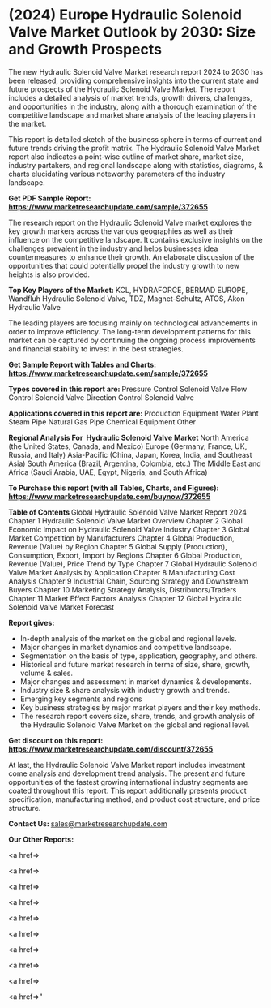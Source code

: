 # (2024) Europe Hydraulic Solenoid Valve Market Outlook by 2030: Size and Growth Prospects

The new Hydraulic Solenoid Valve Market research report 2024 to 2030 has been released, providing comprehensive insights into the current state and future prospects of the Hydraulic Solenoid Valve Market. The report includes a detailed analysis of market trends, growth drivers, challenges, and opportunities in the industry, along with a thorough examination of the competitive landscape and market share analysis of the leading players in the market.

This report is detailed sketch of the business sphere in terms of current and future trends driving the profit matrix. The Hydraulic Solenoid Valve Market report also indicates a point-wise outline of market share, market size, industry partakers, and regional landscape along with statistics, diagrams, &amp; charts elucidating various noteworthy parameters of the industry landscape.

<strong><b>Get PDF Sample Report: <a href=https://www.marketresearchupdate.com/sample/372655>https://www.marketresearchupdate.com/sample/372655</a></b></strong>

The research report on the Hydraulic Solenoid Valve market explores the key growth markers across the various geographies as well as their influence on the competitive landscape. It contains exclusive insights on the challenges prevalent in the industry and helps businesses idea countermeasures to enhance their growth. An elaborate discussion of the opportunities that could potentially propel the industry growth to new heights is also provided.

<strong><b>Top Key Players of the Market:
</b></strong>KCL, HYDRAFORCE, BERMAD EUROPE, Wandfluh Hydraulic Solenoid Valve, TDZ, Magnet-Schultz, ATOS, Akon Hydraulic Valve<strong><b>
</b></strong>

The leading players are focusing mainly on technological advancements in order to improve efficiency. The long-term development patterns for this market can be captured by continuing the ongoing process improvements and financial stability to invest in the best strategies.

<strong><b>Get Sample Report with Tables and Charts: <a href=https://www.marketresearchupdate.com/sample/372655>https://www.marketresearchupdate.com/sample/372655</a></b></strong>

<strong><b>Types covered in this report are:
</b></strong>Pressure Control Solenoid Valve
Flow Control Solenoid Valve
Direction Control Solenoid Valve<strong><b>
</b></strong>

<strong><b>Applications covered in this report are:
</b></strong>Production Equipment
Water Plant
Steam Pipe
Natural Gas Pipe
Chemical Equipment
Other<strong><b>
</b></strong>

<strong><b>Regional Analysis For  Hydraulic Solenoid Valve Market</b></strong><strong><b>
</b></strong>North America (the United States, Canada, and Mexico)
Europe (Germany, France, UK, Russia, and Italy)
Asia-Pacific (China, Japan, Korea, India, and Southeast Asia)
South America (Brazil, Argentina, Colombia, etc.)
The Middle East and Africa (Saudi Arabia, UAE, Egypt, Nigeria, and South Africa)

<strong><b>To Purchase this report (with all Tables, Charts, and Figures): <a href=https://www.marketresearchupdate.com/buynow/372655>https://www.marketresearchupdate.com/buynow/372655</a></b></strong>

<strong><b>Table of Contents</b></strong><strong><b>
</b></strong>Global Hydraulic Solenoid Valve Market Report 2024
Chapter 1 Hydraulic Solenoid Valve Market Overview
Chapter 2 Global Economic Impact on Hydraulic Solenoid Valve Industry
Chapter 3 Global Market Competition by Manufacturers
Chapter 4 Global Production, Revenue (Value) by Region
Chapter 5 Global Supply (Production), Consumption, Export, Import by Regions
Chapter 6 Global Production, Revenue (Value), Price Trend by Type
Chapter 7 Global Hydraulic Solenoid Valve Market Analysis by Application
Chapter 8 Manufacturing Cost Analysis
Chapter 9 Industrial Chain, Sourcing Strategy and Downstream Buyers
Chapter 10 Marketing Strategy Analysis, Distributors/Traders
Chapter 11 Market Effect Factors Analysis
Chapter 12 Global Hydraulic Solenoid Valve Market Forecast

<strong><b>Report gives:</b></strong>

- In-depth analysis of the market on the global and regional levels.
- Major changes in market dynamics and competitive landscape.
- Segmentation on the basis of type, application, geography, and others.
- Historical and future market research in terms of size, share, growth, volume &amp; sales.
- Major changes and assessment in market dynamics &amp; developments.
- Industry size &amp; share analysis with industry growth and trends.
- Emerging key segments and regions
- Key business strategies by major market players and their key methods.
- The research report covers size, share, trends, and growth analysis of the Hydraulic Solenoid Valve Market on the global and regional level.

<strong><b>Get discount on this report: <a href=https://www.marketresearchupdate.com/discount/372655>https://www.marketresearchupdate.com/discount/372655</a></b></strong>

At last, the Hydraulic Solenoid Valve Market report includes investment come analysis and development trend analysis. The present and future opportunities of the fastest growing international industry segments are coated throughout this report. This report additionally presents product specification, manufacturing method, and product cost structure, and price structure.

<strong><b>Contact Us:
</b></strong>sales@marketresearchupdate.com

<strong>Our Other Reports:</strong>

<a href=></a>

<a href=></a>

<a href=></a>

<a href=></a>

<a href=></a>

<a href=></a>

<a href=></a>

<a href=></a>

<a href=></a>

<a href=></a>"

